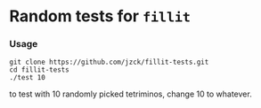 # Random tests for `fillit`

### Usage

`git clone https://github.com/jzck/fillit-tests.git`  
`cd fillit-tests`  
`./test 10`


to test with 10 randomly picked tetriminos, change 10 to whatever.
